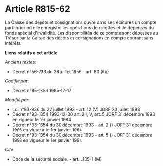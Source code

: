 # Article R815-62

La Caisse des dépôts et consignations ouvre dans ses écritures un compte particulier où elle enregistre les opérations de
recettes et de dépenses du fonds spécial d'invalidité. Les disponibilités de ce compte sont déposées au Trésor par la Caisse
des dépôts et consignations en compte courant sans intérêts.

**Liens relatifs à cet article**

_Anciens textes_:

  - Décret n°56-733 du 26 juillet 1956 - art. 80 (Ab)

_Codifié par_:

  - Décret n°85-1353 1985-12-17

_Modifié par_:

  - Loi n°93-936 du 22 juillet 1993 - art. 12 (V) JORF 23 juillet 1993
  - Décret n°93-1354 1993-12-30 art. 2 I, V, art. 5 JORF 31 décembre 1993 en vigueur le 1er janvier 1994
  - Décret n°93-1354 du 30 décembre 1993 - art. 2 () JORF 31 décembre 1993 en vigueur le 1er janvier 1994
  - Décret n°93-1354 du 30 décembre 1993 - art. 5 () JORF 31 décembre 1993 en vigueur le 1er janvier 1994

_Cite_:

  - Code de la sécurité sociale. - art. L135-1 (M)
